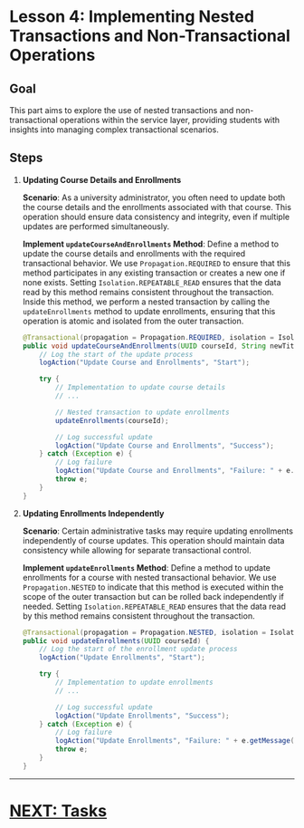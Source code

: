 # Lesson 4: Implementing Nested Transactions and Non-Transactional Operations

## Goal

This part aims to explore the use of nested transactions and non-transactional operations within the service layer, providing students with insights into managing complex transactional scenarios.

## Steps

1. **Updating Course Details and Enrollments**

   **Scenario**: As a university administrator, you often need to update both the course details and the enrollments associated with that course. This operation should ensure data consistency and integrity, even if multiple updates are performed simultaneously.

   **Implement `updateCourseAndEnrollments` Method**: Define a method to update the course details and enrollments with the required transactional behavior. We use `Propagation.REQUIRED` to ensure that this method participates in any existing transaction or creates a new one if none exists. Setting `Isolation.REPEATABLE_READ` ensures that the data read by this method remains consistent throughout the transaction. Inside this method, we perform a nested transaction by calling the `updateEnrollments` method to update enrollments, ensuring that this operation is atomic and isolated from the outer transaction.

   ```java
   @Transactional(propagation = Propagation.REQUIRED, isolation = Isolation.REPEATABLE_READ)
   public void updateCourseAndEnrollments(UUID courseId, String newTitle) {
       // Log the start of the update process
       logAction("Update Course and Enrollments", "Start");

       try {
           // Implementation to update course details
           // ...

           // Nested transaction to update enrollments
           updateEnrollments(courseId);

           // Log successful update
           logAction("Update Course and Enrollments", "Success");
       } catch (Exception e) {
           // Log failure
           logAction("Update Course and Enrollments", "Failure: " + e.getMessage());
           throw e;
       }
   }
   ```

2. **Updating Enrollments Independently**

   **Scenario**: Certain administrative tasks may require updating enrollments independently of course updates. This operation should maintain data consistency while allowing for separate transactional control.

   **Implement `updateEnrollments` Method**: Define a method to update enrollments for a course with nested transactional behavior. We use `Propagation.NESTED` to indicate that this method is executed within the scope of the outer transaction but can be rolled back independently if needed. Setting `Isolation.REPEATABLE_READ` ensures that the data read by this method remains consistent throughout the transaction.

   ```java
   @Transactional(propagation = Propagation.NESTED, isolation = Isolation.REPEATABLE_READ)
   public void updateEnrollments(UUID courseId) {
       // Log the start of the enrollment update process
       logAction("Update Enrollments", "Start");

       try {
           // Implementation to update enrollments
           // ...

           // Log successful update
           logAction("Update Enrollments", "Success");
       } catch (Exception e) {
           // Log failure
           logAction("Update Enrollments", "Failure: " + e.getMessage());
           throw e;
       }
   }
   ```

---

# [NEXT: Tasks](../../lab-work.md)